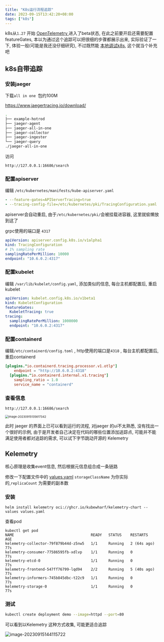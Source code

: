 ```yaml
---
title: "K8s运行流程追踪"
date: 2023-09-15T13:42:20+08:00
tags: ["k8s"]
---
```


k8s从`1.27`  开始 [OpenTelemetry ](https://github.com/open-telemetry/opentelemetry-collector#-opentelemetry-collector) 进入了beta状态, 在此之前要开启还需要配置featureGates, 本以为通过这个追踪可以把很细的步骤都展示出来, 实际验证了一下, 体验一般(可能是我还没仔细研究), 不过既然能 [本地调试k8s](http://inksnw.asuscomm.com:3001/post/%E6%9C%AC%E5%9C%B0%E8%B0%83%E8%AF%95k8s/), 这个就当个补充吧

## k8s自带追踪

### 安装jaeger

下载`all in one `包约100M

https://www.jaegertracing.io/download/

```bash
.
├── example-hotrod
├── jaeger-agent
├── jaeger-all-in-one
├── jaeger-collector
├── jaeger-ingester
└── jaeger-query
./jaeger-all-in-one
```

访问

```
http://127.0.0.1:16686/search
```

### 配置apiserver

编辑 `/etc/kubernetes/manifests/kube-apiserver.yaml`

```yaml
- --feature-gates=APIServerTracing=true
- --tracing-config-file=/etc/kubernetes/pki/TracingConfiguration.yaml
```

apiserver会自动重启, 由于`/etc/kubernetes/pki/`会被挂载进容器, 这里就偷懒放到这了

grpc使用的端口是 `4317`

```yaml
apiVersion: apiserver.config.k8s.io/v1alpha1
kind: TracingConfiguration
# 1% sampling rate
samplingRatePerMillion: 10000
endpoint: "10.6.0.2:4317"
```

### 配置kubelet

编辑 `/var/lib/kubelet/config.yaml`, 添加类似的信息, 每台主机都配置后, 重启kubelet

```yaml
apiVersion: kubelet.config.k8s.io/v1beta1
kind: KubeletConfiguration
featureGates:
  KubeletTracing: true
tracing:
  samplingRatePerMillion: 1000000
  endpoint: "10.6.0.2:4317"
```

### 配置containerd

编辑`/etc/containerd/config.toml` , http使用的端口是`4318` , 每台主机都配置后, 重启containerd

```toml
[plugins."io.containerd.tracing.processor.v1.otlp"]
    endpoint = "http://10.6.0.2:4318" 
  [plugins."io.containerd.internal.v1.tracing"]
    sampling_ratio = 1.0
    service_name = "containerd"
```

### 查看信息

```
http://127.0.0.1:16686/search
```

<img src="http://inksnw.asuscomm.com:3001/blog/k8s运行流程追踪_08e48e93a114b7d2efda4c3eb128ddda.png" alt="image-20230915135617342" style="zoom:67%;" />

此时 jaeger 的界面上已可以看到运行的流程, 对jaeger 的ui不太熟悉, 没有找出一个很好的示例, 由于是开发者自己决定在代码的哪些位置添加追踪点, 可能并不能满足使用者都对追踪的需求, 可以试下字节跳动开源的 Kelemetry

## Kelemetry

核心原理是收集event信息, 然后根据元信息组合成一条链路

修改一下配置文件中的  [values.yaml](https://github.com/kubewharf/kelemetry/blob/main/charts/kelemetry/values.yaml)  `storageClassName` 为你实际的,`replicaCount`  为需要的副本数

### 安装

```
helm install kelemetry oci://ghcr.io/kubewharf/kelemetry-chart --values values.yaml
```

查看pod

```
kubectl get pod
NAME                                   READY   STATUS    RESTARTS      AGE
kelemetry-collector-79f879b44d-z5nw5   1/1     Running   2 (64s ago)   77s
kelemetry-consumer-77586595fb-xdlvp    1/1     Running   0             77s
kelemetry-etcd-0                       1/1     Running   0             77s
kelemetry-frontend-547ff76799-lqd94    2/2     Running   5 (40s ago)   77s
kelemetry-informers-745b845dbc-t22c9   1/1     Running   0             77s
kelemetry-storage-0                    1/1     Running   0             77s
```

### 测试

```bash
kubectl create deployment demo --image=httpd --port=80
```

可以看到以Kelemetry 这种方式收集, 可能更适合追踪

![image-20230915144115722](http://inksnw.asuscomm.com:3001/blog/k8s运行流程追踪_fb13bd9e5ad48d7b6dd2d9ca2d637485.png)
